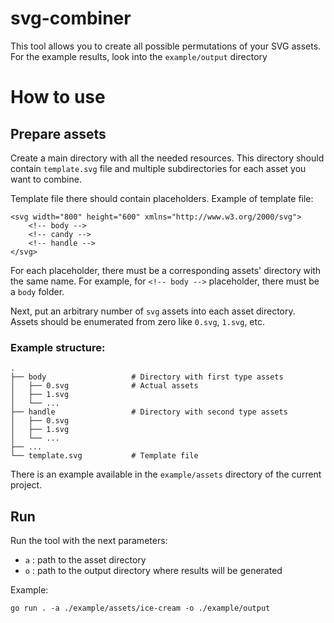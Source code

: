 # svg-combiner
This tool allows you to create all possible permutations of your SVG assets. For the example results, look into the `example/output` directory

# How to use

## Prepare assets

Create a main directory with all the needed resources. This directory should contain `template.svg` file and multiple 
subdirectories for each asset you want to combine.

Template file there should contain placeholders. Example of template file:
```
<svg width="800" height="600" xmlns="http://www.w3.org/2000/svg">
    <!-- body -->
    <!-- candy -->
    <!-- handle -->
</svg>
```

For each placeholder, there must be a corresponding assets' directory with the same name.
For example, for `<!-- body -->` placeholder, there must be a `body` folder.

Next, put an arbitrary number of `svg` assets into each asset directory.
Assets should be enumerated from zero like `0.svg`, `1.svg`, etc.

### Example structure:

    .
    ├── body                   # Directory with first type assets
    │   ├── 0.svg              # Actual assets
    │   ├── 1.svg
    │   └── ...
    ├── handle                 # Directory with second type assets
    │   ├── 0.svg
    │   ├── 1.svg
    │   └── ...
    ├── ...
    └── template.svg           # Template file
    
There is an example available in the `example/assets` directory of the current project.
 
## Run
Run the tool with the next parameters: 
- `a` : path to the asset directory
- `o` : path to the output directory where results will be generated

Example:
```
go run . -a ./example/assets/ice-cream -o ./example/output
``` 
